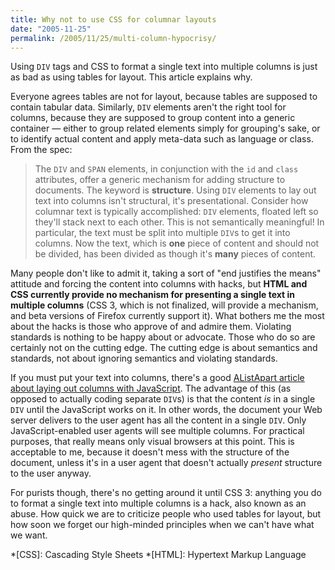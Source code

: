 ```yaml
---
title: Why not to use CSS for columnar layouts
date: "2005-11-25"
permalink: /2005/11/25/multi-column-hypocrisy/
---
```

Using `DIV` tags and CSS to format a single text into multiple columns is just as bad as using tables for layout. This article explains why.

Everyone agrees tables are not for layout, because tables are supposed to contain tabular data. Similarly, `DIV` elements aren't the right tool for columns, because they are supposed to group content into a generic container &#8212; either to group related elements simply for grouping's sake, or to identify actual content and apply meta-data such as language or class. From the spec:

> The `DIV` and `SPAN` elements, in conjunction with the `id` and `class` attributes, offer a generic mechanism for adding structure to documents.
The keyword is **structure**. Using `DIV` elements to lay out text into columns isn't structural, it's presentational. Consider how columnar text is typically accomplished: `DIV` elements, floated left so they'll stack next to each other. This is not semantically meaningful! In particular, the text must be split into multiple `DIV`s to get it into columns. Now the text, which is **one** piece of content and should not be divided, has been divided as though it's **many** pieces of content.

Many people don't like to admit it, taking a sort of "end justifies the means" attitude and forcing the content into columns with hacks, but **HTML and CSS currently provide no mechanism for presenting a single text in multiple columns** (CSS 3, which is not finalized, will provide a mechanism, and beta versions of Firefox currently support it). What bothers me the most about the hacks is those who approve of and admire them. Violating standards is nothing to be happy about or advocate. Those who do so are certainly not on the cutting edge. The cutting edge is about semantics and standards, not about ignoring semantics and violating standards.

If you must put your text into columns, there's a good [AListApart article about laying out columns with JavaScript][1]. The advantage of this (as opposed to actually coding separate `DIV`s) is that the content *is* in a single `DIV` until the JavaScript works on it. In other words, the document your Web server delivers to the user agent has all the content in a single `DIV`. Only JavaScript-enabled user agents will see multiple columns. For practical purposes, that really means only visual browsers at this point. This is acceptable to me, because it doesn't mess with the structure of the document, unless it's in a user agent that doesn't actually *present* structure to the user anyway.

For purists though, there's no getting around it until CSS 3: anything you do to format a single text into multiple columns is a hack, also known as an abuse. How quick we are to criticize people who used tables for layout, but how soon we forget our high-minded principles when we can't have what we want.

 *[CSS]: Cascading Style Sheets
 *[HTML]: Hypertext Markup Language

 [1]: http://www.alistapart.com/articles/css3multicolumn
